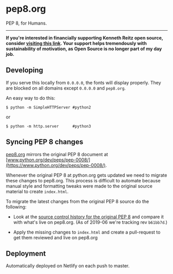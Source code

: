 # pep8.org

PEP 8, for Humans.

---------------

**If you're interested in financially supporting Kenneth Reitz open source, consider [visiting this link](https://cash.me/$KennethReitz). Your support helps tremendously with sustainability of motivation, as Open Source is no longer part of my day job.**

## Developing

If you serve this locally from `0.0.0.0`, the fonts will display properly. They are blocked on all domains except `0.0.0.0` and `pep8.org`.

An easy way to do this:

    $ python -m SimpleHTTPServer #python2
or

    $ python -m http.server      #python3

## Syncing PEP 8 changes

[pep8.org](http://pep8.org/) mirrors the original PEP 8 document at [www.python.org/dev/peps/pep-0008/](https://www.python.org/dev/peps/pep-0008/).

Whenever the original PEP 8 at python.org gets updated we need to migrate these changes to pep8.org. This process is difficult to automate because manual style and formatting tweaks were made to the original source material to create `index.html`.

To migrate the latest changes from the original PEP 8 source do the following:

* Look at the [source control history for the original PEP 8](https://github.com/python/peps/commits/master/pep-0008.txt) and compare it with what's live on pep8.org. (As of 2019-06 we're tracking rev `b61bb7d`.)

* Apply the missing changes to `index.html` and create a pull-request to get them reviewed and live on pep8.org

## Deployment

Automatically deployed on Netlify on each push to master.
